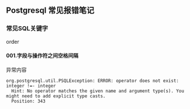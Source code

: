 ## Postgresql 常见报错笔记

### 常见SQL关键字
order 



#### 001.字段与操作符之间空格间隔
异常内容
````shell script
org.postgresql.util.PSQLException: ERROR: operator does not exist: integer !=- integer
  Hint: No operator matches the given name and argument type(s). You might need to add explicit type casts.
  Position: 343
````

